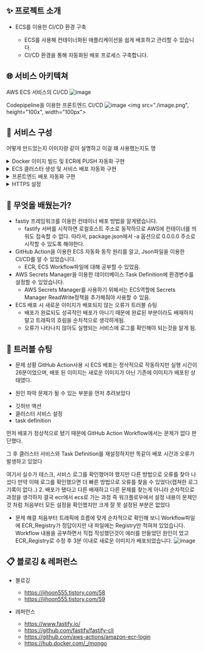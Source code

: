 ## ✨ 프로젝트 소개
* ECS를 이용한 CI/CD 환경 구축

  * ECS를 사용해 컨테이너화된 애플리케이션을 쉽게 배포하고 관리할 수 있습니다.
  * CI/CD 환경을 통해 자동화된 배포 프로세스 구축합니다.

## 🌐 서비스 아키텍쳐
AWS ECS 서비스의 CI/CD
![image](https://user-images.githubusercontent.com/118710033/229147118-46f7664a-04d7-4c46-819f-2a2badadbfdd.png)

Codepipeline을 이용한 프론트엔드 CI/CD
![image](https://user-images.githubusercontent.com/118710033/229151945-faeab13f-0324-47df-a1a3-09a980dcc871.png)
<img src="./image.png", height="100x", width="100px">



## 📌 서비스 구성  
어떻게 만드었는지 이미지랑 같이 설명하고 이걸 왜 사용했는지도 명

<details>
<summary>Docker 이미지 빌드 및 ECR에 PUSH 자동화 구현</summary>

* fastify 프레임 워크를 이용한 WAS 서버 생성 
* WAS 및 MongoDB를 Dockerfile 생성
* Github Action을 사용하기 위한 AWS ECR 이미지 빌드 yaml 파일 생성
  * AWS 키페어를 생성 후 Github 레포지토리 Setting 클립 Secrets and variables 항목에 저장
  * Configure AWS credentials의 키 페어를 값을 환경변수로 설정
  
* Private ECR 레포지토리 생성
  * Docker 클라이언트 인증을 위해 AWS CLI를 사용하여 터미널에 인증 토큰 인증
  * 태그를 지정 하여 리포지토리에 PUSH
</details>

<details>
<summary>ECS 클러스터 생성 및 서비스 배포 자동화 구현</summary>

* ECR에 저장된 서버 이미지를 ECS로 배포
  * Task Definition 설정
    * ECR에 올린 이미지에 URL을 컨테이너에 등록
    * 사용할 포트 설정
  * MongoDB 이미지 배포 시 AWS Secrets Manager를 이용한 키 값 페어 설정함.
    ECS에서 AWS Secrets Manager를 사용하기 위해 정책을 추가함.
* ECS 클러스터 생성 및 WAS와 MongoDB 서비스 생성
  * 클러스터 생성 시 보안그룹, 서브넷, 로드밸런서, 리스너, 타겟 그룹 설정
* 배포 자동화 스크립트를 이용해 이미지 업데이트 및 배포 자동화 구현
  * Json 형식의 Task Definition을 Git repository에 추가한다
  * 기존의 ECR yaml 파일은 중복되므로 삭제한다.
  * 작업 정의 파일에 민감 정보가 포함되어 있는지 여부를 확인한다
  * Github Action 실행 확인
  
  
</details>

<details>
<summary>프론트엔드 배포 자동화 구현</summary>

* CodePipeline을 이용한 클라이언트 파이프라인 구축
  * GitHub 리포지토리, 배포 공급자, 빌드 공급자 설정
</details>

<details>
<summary>HTTPS 설정</summary>

* Route53, Cloudfront, ELB, 리스너, 타겟 그룹 등을 설정하여 HTTPS 환경 설정
</details>


## 💪 무엇을 배웠는가?
* fastiy 프레임워크를 이용한 컨테이너 배포 방법을 알게됐습니다.
  * fastify 서버를 시작하면 로컬호스트 주소로 동작하므로 AWS에 컨테이너를 띄워도 접속할 수 없다. 따라서, package.json에서 -a 옵션으로 0.0.0.0 주소로 시작할 수 있도록 해야한다.
* GitHub Action을 이용한 ECS 자동화 동작 원리를 알고, Json파일을 이용한 CI/CD를 알 수 있었습니다.
  * ECR, ECS Workflow파일에 대해 공부할 수 있었음.
* AWS Secrets Manager을 이용한 데이터베이스 Task Definition에 환경변수를 설정할 수 있었습니다.
  * AWS Secrets Manager를 사용하기 위해서는 ECS역할에 Secrets Manager ReadWrite정책을 추가해줘야 사용할 수 있음.
* ECS 배포 시 새로운 이미지가 배포되지 않는 오류가 트러블 슈팅
  * 배포가 완료되도 성곡적인 배포가 아니기 때문에 완료된 부분이라도 배재하지 말고 트래픽의 흐림을 순차적으로 생각하게됨.
  * 오류가 나타나지 않아도 실행되는 서비스에 로그를 확인해야 되는것을 알게 됨.

## 🚨 트러블 슈팅
* 문제 상황
GitHub Action사용 시 ECS 배포는 정삭적으로 작동하지만 실행 시간이 26분이었으며, 배포 된 이미지는 새로운 이미지가 아닌 기존에 이미지가 배포된 상태였다.

* 원인 파악
문제가 될 수 있는 부분을 먼저 추려보았다
 - 깃허브 액션
 - 클러스터 서비스 설정
 - task definition

먼저 배포가 정상적으로 됐기 때문에 GitHub Action Workflow에서는 문제가 없다 판단했다.

그 후 클러스터 서비스와 Task Definition를 재설정하지만 똑같이 배포 시간과 오류가 발생하고 있었다

 
 여기서 실수가 테스크, 서비스 로그를 확인했어야 했지만 다른 방법으로 오류를 찾아 나섰다 만약 이때 로그를 확인했으면 더 빠른 방법으로 오류를 찾을 수 있었다(캡쳐한 로그 기록이 없다..)
2. 배포가 됐다고 다른 배재하고 다른 문제를 찾는게 아니라 순차적으로 과정을 생각하자 결국 ecr에서 ecs로 가는 과정 즉 워크플로우에서 설정 내용이 문제인 것 처럼
처음부터 모든 설정을 확인했지만 크게 잘 못 설정된 부분은 없었다

* 문제 해결
처음부터 트래픽에 흐름에 맞게 순차적으로 확인해 보니 Workflow파일에 ECR_Registry가 정답이지만 내 파일에는 Registry만 적혀져 있었습니다.
Workflow 내용을 공부하면서 직접 작성했던것이 에러를 만들었던 원인이 었고 ECR_Registry로 수정 후 3분 이내로 새로운 이미지가 배포되었습니다.
![image](https://user-images.githubusercontent.com/118710033/229412998-4eb69d82-fb88-42f1-9cff-f3f18973df00.png)


## 📋 블로깅 & 레퍼런스
* 블로깅
  * https://jihoon555.tistory.com/58
  * https://jihoon555.tistory.com/59
 
* 레퍼런스 
  * https://www.fastify.io/
  * https://github.com/fastify/fastify-cli
  * https://github.com/aws-actions/amazon-ecr-login
  * https://hub.docker.com/_/mongo
